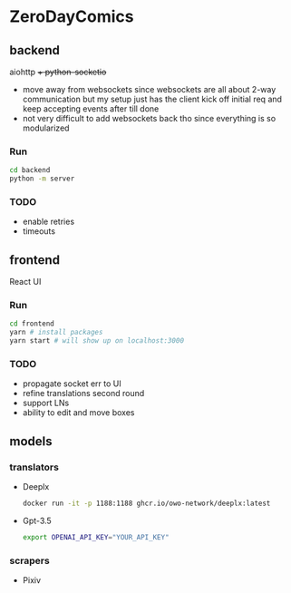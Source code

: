 # ZeroDayComics

## backend

aiohttp ~~+ python-socketio~~

- move away from websockets since websockets are all about 2-way communication but my setup just has the client kick off initial req and keep accepting events after till done
- not very difficult to add websockets back tho since everything is so modularized

### Run

```bash
cd backend
python -m server
```

### TODO

- enable retries
- timeouts

## frontend

React UI

### Run

```bash
cd frontend
yarn # install packages
yarn start # will show up on localhost:3000
```

### TODO

- propagate socket err to UI
- refine translations second round
- support LNs
- ability to edit and move boxes

## models

### translators

- Deeplx

  ```bash
  docker run -it -p 1188:1188 ghcr.io/owo-network/deeplx:latest
  ```

- Gpt-3.5
  ```bash
  export OPENAI_API_KEY="YOUR_API_KEY"
  ```

### scrapers

- Pixiv
